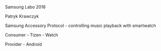 Samsung Labo 2016

Patryk Krawczyk

Samsung Accessory Protocol - controlling music playback with smartwatch

Consumer - Tizen - Watch

Provider - Android
